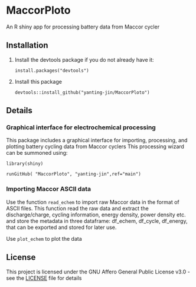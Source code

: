 # MaccorPloto
An R shiny app for processing battery data from Maccor cycler

## Installation
1. Install the devtools package if you do not already have it:

   `install.packages("devtools")`

2. Install this package

   `devtools::install_github("yanting-jin/MaccorPloto")`

## Details


### Graphical interface for electrochemical processing

This package includes a graphical interface for importing, processing, and plotting battery cycling data from Maccor cyclers
This processing wizard can be summoned using:

   `library(shiny)`

   `runGitHub( "MaccorPloto", "yanting-jin",ref="main")`

### Importing Maccor ASCII data

Use the function `read_echem` to import raw Maccor data in the format of ASCII files.
This function read the raw data and extract the discharge/charge, cycling information, energy density, power density etc. and store the metadata in three dataframe: df_echem, df_cycle, df_energy, that can be exported and stored for later use.

Use `plot_echem` to plot the data


## License

This project is licensed under the GNU Affero General Public License v3.0 - see the [LICENSE](LICENSE) file for details

   
   
   
   
